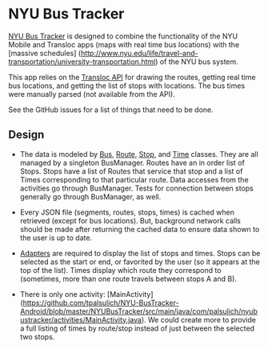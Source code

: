 NYU Bus Tracker
===============

[NYU Bus Tracker](http://www.nyubustracker.com/) is designed to combine the functionality of the NYU
Mobile and Transloc apps (maps with real time bus locations) with the [massive schedules]
(http://www.nyu.edu/life/travel-and-transportation/university-transportation.html) of the NYU bus system.

This app relies on the [Transloc API](api.transloc.com) for drawing the routes, getting real time
bus locations, and getting the list of stops with locations. The bus times were manually parsed (not
available from the API).

See the GitHub issues for a list of things that need to be done.

Design
------
* The data is modeled by
[Bus](https://github.com/tpalsulich/NYU-BusTracker-Android/blob/master/NYUBusTracker/src/main/java/com/palsulich/nyubustracker/models/Bus.java),
[Route](https://github.com/tpalsulich/NYU-BusTracker-Android/blob/master/NYUBusTracker/src/main/java/com/palsulich/nyubustracker/models/Route.java),
[Stop](https://github.com/tpalsulich/NYU-BusTracker-Android/blob/master/NYUBusTracker/src/main/java/com/palsulich/nyubustracker/models/Stop.java), and
[Time](https://github.com/tpalsulich/NYU-BusTracker-Android/blob/master/NYUBusTracker/src/main/java/com/palsulich/nyubustracker/models/Time.java)
classes. They are all managed by a singleton BusManager. Routes have an in order list of Stops.
Stops have a list of Routes that service that stop and a list of Times corresponding to that
particular route. Data accesses from the activities go through BusManager. Tests for connection
between stops generally go through BusManager, as well.

* Every JSON file (segments, routes, stops, times) is cached when retrieved (except for bus
locations). But, background network calls should be made after returning the cached data to ensure
data shown to the user is up to date.

* [Adapters](https://github.com/tpalsulich/NYU-BusTracker-Android/tree/master/NYUBusTracker/src/main/java/com/palsulich/nyubustracker/adapters)
are required to display the list of stops and times. Stops can be selected as the start or end, or
favorited by the user (so it appears at the top of the list). Times display which route they
correspond to (sometimes, more than one route travels between stops A and B).

* There is only one activity: [MainActivity]
(https://github.com/tpalsulich/NYU-BusTracker-Android/blob/master/NYUBusTracker/src/main/java/com/palsulich/nyubustracker/activities/MainActivity.java).
We could create more to provide a full listing of times by route/stop instead of just between the
selected two stops.